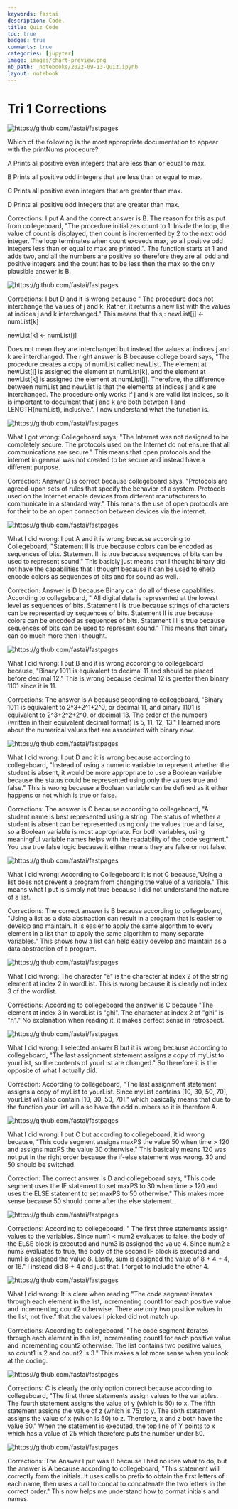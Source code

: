 ```yaml
---
keywords: fastai
description: Code.
title: Quiz Code
toc: true 
badges: true
comments: true
categories: [jupyter]
image: images/chart-preview.png
nb_path: _notebooks/2022-09-13-Quiz.ipynb
layout: notebook
---
```

# Tri 1 Corrections

![]({{site.baseurl}}/images/1.png "https://github.com/fastai/fastpages") 

Which of the following is the most appropriate documentation to appear with the printNums procedure?

A
Prints all positive even integers that are less than or equal to max.

B
Prints all positive odd integers that are less than or equal to max.

C
Prints all positive even integers that are greater than max.

D
Prints all positive odd integers that are greater than max.

Corrections: I put A and the correct answer is B. The reason for this as put from collegeboard, "The procedure initializes count to 1. Inside the loop, the value of count is displayed, then count is incremented by 2 to the next odd integer. The loop terminates when count exceeds max, so all positive odd integers less than or equal to max are printed.".  The function starts at 1 and adds two, and all the numbers are positive so therefore they are all odd and positive integers and the count has to be less then the max so the only plausible answer is B. 

![]({{site.baseurl}}/images/2.png "https://github.com/fastai/fastpages")

Corrections: I but D and it is wrong because " The procedure does not interchange the values of j and k. Rather, it returns a new list with the values at indices j and k interchanged."
 This means that this,:
 newList[j] ← numList[k]

newList[k] ← numList[j]

Does not mean they are interchanged but instead the values at indices j and k are interchanged. The right answer is B because college board says, "The procedure creates a copy of numList called newList. The element at newList[j] is assigned the element at numList[k], and the element at newList[k] is assigned the element at numList[j]. Therefore, the difference between numList and newList is that the elements at indices j and k are interchanged. The procedure only works if j and k are valid list indices, so it is important to document that j and k are both between 1 and LENGTH(numList), inclusive.". I now understand what the function is. 

![]({{site.baseurl}}/images/3.png "https://github.com/fastai/fastpages")

What I got wrong: Collegeboard says, "The Internet was not designed to be completely secure. The protocols used on the Internet do not ensure that all communications are secure." This means that open protocols and the internet in general was not created to be secure and instead have a different purpose. 

Correction: Answer D is correct because collegeboard says, "Protocols are agreed-upon sets of rules that specify the behavior of a system. Protocols used on the Internet enable devices from different manufacturers to communicate in a standard way." This means the use of open protocols are for their to be an open connection between devices via the internet. 

![]({{site.baseurl}}/images/4.png "https://github.com/fastai/fastpages")


What I did wrong: I put A and it is wrong because according to Collegeboard, "Statement II is true because colors can be encoded as sequences of bits. Statement III is true because sequences of bits can be used to represent sound." This basicly just means that I thought binary did not have the capabilities that I thought because it can be used to ehelp encode colors as sequences of bits and for sound as well.

Correction: Answer is D because Binary can do all of these capablities. According to collegeboard, " All digital data is represented at the lowest level as sequences of bits. Statement I is true because strings of characters can be represented by sequences of bits. Statement II is true because colors can be encoded as sequences of bits. Statement III is true because sequences of bits can be used to represent sound." This means that binary can do much more then I thought. 

![]({{site.baseurl}}/images/5.png "https://github.com/fastai/fastpages")

What I did wrong: I put B and it is wrong according to collegeboard because, "Binary 1011 is equivalent to decimal 11 and should be placed before decimal 12." This is wrong because decimal 12 is greater then binary 1101 since it is 11.

Corrections: The answer is A because sccording to collegeboard, "Binary 1011 is equivalent to 2^3+2^1+2^0, or decimal 11, and binary 1101 is equivalent to 2^3+2^2+2^0, or decimal 13. The order of the numbers (written in their equivalent decimal format) is 5, 11, 12, 13." I learned more about the numerical values that are associated with binary now. 

![]({{site.baseurl}}/images/6.png "https://github.com/fastai/fastpages")

What I did wrong: I put D and it is wrong because according to collegeboard, "Instead of using a numeric variable to represent whether the student is absent, it would be more appropriate to use a Boolean variable because the status could be represented using only the values true and false." This is wrong because a Boolean variable can be defined as it either happens or not which is true or false. 

Corrections: The answer is C because according to collegeboard, "A student name is best represented using a string. The status of whether a student is absent can be represented using only the values true and false, so a Boolean variable is most appropriate. For both variables, using meaningful variable names helps with the readability of the code segment." You use true false logic because it either means they are false or not false. 

![]({{site.baseurl}}/images/7.png "https://github.com/fastai/fastpages")

What I did wrong: According to Collegeboard it is not C because,"Using a list does not prevent a program from changing the value of a variable." This means what I put is simply not true because I did not understand the nature of a list. 

Corrections: The correct answer is B because according to collegeboard, "Using a list as a data abstraction can result in a program that is easier to develop and maintain. It is easier to apply the same algorithm to every element in a list than to apply the same algorithm to many separate variables." This shows how a list can help easily develop and maintain as a data abstraction of a program.

 ![]({{site.baseurl}}/images/8.png "https://github.com/fastai/fastpages")

 What I did wrong: 
The character "e" is the character at index 2 of the string element at index 2 in wordList. This is wrong because it is clearly not index 3 of the wordlist. 

 Corrections: According to collegeboard the answer is C because "The element at index 3 in wordList is "ghi". The character at index 2 of "ghi" is "h"." No explanation when reading it, it makes perfect sense in retrospect. 
 

![]({{site.baseurl}}/images/9.png "https://github.com/fastai/fastpages")

What I did wrong: I selected answer B but it is wrong because according to collegeboard, "The last assignment statement assigns a copy of myList to yourList, so the contents of yourList are changed." So therefore it is the opposite of what I actually did.

Correction: According to collegeboard, "The last assignment statement assigns a copy of myList to yourList. Since myList contains [10, 30, 50, 70], yourList will also contain [10, 30, 50, 70]." which basically means that due to the function your list will also have the odd numbers so it is therefore A. 

![]({{site.baseurl}}/images/10.png "https://github.com/fastai/fastpages")

What I did wrong: I put C but according to collegeboard, it id wrong because, "This code segment assigns maxPS the value 50 when time > 120 and assigns maxPS the value 30 otherwise." This basically means 120 was not put in the right order because the if-else statement was wrong. 30 and 50 should be switched. 

Correction: The correct answer is D and collegeboard says, "This code segment uses the IF statement to set maxPS to 30 when time > 120 and uses the ELSE statement to set maxPS to 50 otherwise." This makes more sense because 50 should come after the else statement. 

![]({{site.baseurl}}/images/11.png "https://github.com/fastai/fastpages")

Corrections: According to collegeboard, " The first three statements assign values to the variables. Since num1 < num2 evaluates to false, the body of the ELSE block is executed and num3 is assigned the value 4. Since num2 ≥ num3 evaluates to true, the body of the second IF block is executed and num1 is assigned the value 8. Lastly, sum is assigned the value of 8 + 4 + 4, or 16." I instead did 8 + 4 and just that. I forgot to include the other 4. 

![]({{site.baseurl}}/images/12.png "https://github.com/fastai/fastpages")

What I did wrong: It is clear when reading "The code segment iterates through each element in the list, incrementing count1 for each positive value and incrementing count2 otherwise. There are only two positive values in the list, not five." that the values I picked did not match up. 

Corrections: According to collegeboard, "The code segment iterates through each element in the list, incrementing count1 for each positive value and incrementing count2 otherwise. The list contains two positive values, so count1 is 2 and count2 is 3." This makes a lot more sense when you look at the coding.

![]({{site.baseurl}}/images/13.png "https://github.com/fastai/fastpages")

Corrections: C is clearly the only option correct because according to collegeboard, "The first three statements assign values to the variables. The fourth statement assigns the value of y (which is 50) to x. The fifth statement assigns the value of z (which is 75) to y. The sixth statement assigns the value of x (which is 50) to z. Therefore, x and z both have the value 50." When the statement is executed, the top line of Y points to x which has a value of 25 which therefore puts the number under 50. 


![]({{site.baseurl}}/images/14.png "https://github.com/fastai/fastpages")

Corrections: The Answer I put was B because I had no idea what to do, but the answer is A because according to collegeboard, "This statement will correctly form the initials. It uses calls to prefix to obtain the first letters of each name, then uses a call to concat to concatenate the two letters in the correct order." This now helps me understand how to cormat initials and names. 